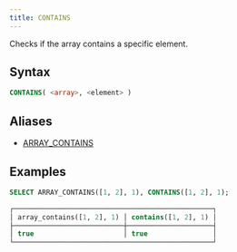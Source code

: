```yaml
---
title: CONTAINS
---
```


Checks if the array contains a specific element.

## Syntax

```sql
CONTAINS( <array>, <element> )
```

## Aliases

- [ARRAY_CONTAINS](array-contains.md)

## Examples

```sql
SELECT ARRAY_CONTAINS([1, 2], 1), CONTAINS([1, 2], 1);

┌─────────────────────────────────────────────────┐
│ array_contains([1, 2], 1) │ contains([1, 2], 1) │
├───────────────────────────┼─────────────────────┤
│ true                      │ true                │
└─────────────────────────────────────────────────┘
```